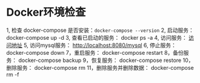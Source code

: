 # Docker环境检查

1, 检查 docker-compose 是否安装：`docker-compose --version`
2, 启动服务： docker-compose up -d
3, 查看已启动的服务： docker ps -a
4, 访问服务： [访问地址](http://localhost:8080)
5, 访问mysql服务： [http://localhost:8080/mysql](http://localhost:8080/mysql)
6, 停止服务： docker-compose down
7，重启服务： docker-compose restart
8，备份服务： docker-compose backup
9，恢复服务： docker-compose restore
10，删除服务： docker-compose rm
11，删除服务并删除数据： docker-compose rm -f
